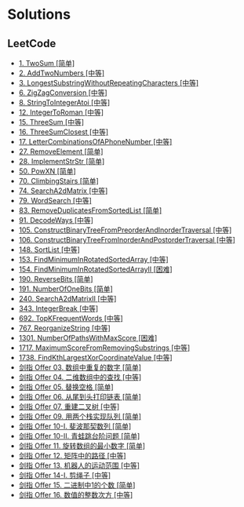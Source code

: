 # Solutions

## LeetCode

- [1. TwoSum [简单]](src/com/hkllyx/solution/leetcode/TwoSum.java)
- [2. AddTwoNumbers [中等]](src/com/hkllyx/solution/leetcode/AddTwoNumbers.java)
- [3. LongestSubstringWithoutRepeatingCharacters [中等]](src/com/hkllyx/solution/leetcode/LongestSubstringWithoutRepeatingCharacters.java)
- [6. ZigZagConversion [中等]](src/com/hkllyx/solution/leetcode/ZigZagConversion.java)
- [8. StringToIntegerAtoi [中等]](src/com/hkllyx/solution/leetcode/StringToIntegerAtoi.java)
- [12. IntegerToRoman [中等]](src/com/hkllyx/solution/leetcode/IntegerToRoman.java)
- [15. ThreeSum [中等]](src/com/hkllyx/solution/leetcode/ThreeSum.java)
- [16. ThreeSumClosest [中等]](src/com/hkllyx/solution/leetcode/ThreeSumClosest.java)
- [17. LetterCombinationsOfAPhoneNumber [中等]](src/com/hkllyx/solution/leetcode/LetterCombinationsOfAPhoneNumber.java)
- [27. RemoveElement [简单]](src/com/hkllyx/solution/leetcode/RemoveElement.java)
- [28. ImplementStrStr [简单]](src/com/hkllyx/solution/leetcode/ImplementStrStr.java)
- [50. PowXN [简单]](src/com/hkllyx/solution/leetcode/PowXN.java)
- [70. ClimbingStairs [简单]](src/com/hkllyx/solution/leetcode/ClimbingStairs.java)
- [74. SearchA2dMatrix [中等]](src/com/hkllyx/solution/leetcode/SearchA2dMatrix.java)
- [79. WordSearch [中等]](src/com/hkllyx/solution/leetcode/WordSearch.java)
- [83. RemoveDuplicatesFromSortedList [简单]](src/com/hkllyx/solution/leetcode/RemoveDuplicatesFromSortedList.java)
- [91. DecodeWays [中等]](src/com/hkllyx/solution/leetcode/DecodeWays.java)
- [105. ConstructBinaryTreeFromPreorderAndInorderTraversal [中等]](src/com/hkllyx/solution/leetcode/ConstructBinaryTreeFromPreorderAndInorderTraversal.java)
- [106. ConstructBinaryTreeFromInorderAndPostorderTraversal [中等]](src/com/hkllyx/solution/leetcode/ConstructBinaryTreeFromInorderAndPostorderTraversal.java)
- [148. SortList [中等]](src/com/hkllyx/solution/leetcode/SortList.java)
- [153. FindMinimumInRotatedSortedArray [中等]](src/com/hkllyx/solution/leetcode/FindMinimumInRotatedSortedArray.java)
- [154. FindMinimumInRotatedSortedArrayII [困难]](src/com/hkllyx/solution/leetcode/FindMinimumInRotatedSortedArrayII.java)
- [190. ReverseBits [简单]](src/com/hkllyx/solution/leetcode/ReverseBits.java)
- [191. NumberOfOneBits [简单]](src/com/hkllyx/solution/leetcode/NumberOfOneBits.java)
- [240. SearchA2dMatrixII [中等]](src/com/hkllyx/solution/leetcode/SearchA2dMatrixII.java)
- [343. IntegerBreak [中等]](src/com/hkllyx/solution/leetcode/IntegerBreak.java)
- [692. TopKFrequentWords [中等]](src/com/hkllyx/solution/leetcode/TopKFrequentWords.java)
- [767. ReorganizeString [中等]](src/com/hkllyx/solution/leetcode/ReorganizeString.java)
- [1301. NumberOfPathsWithMaxScore [困难]](src/com/hkllyx/solution/leetcode/NumberOfPathsWithMaxScore.java)
- [1717. MaximumScoreFromRemovingSubstrings [中等]](src/com/hkllyx/solution/leetcode/MaximumScoreFromRemovingSubstrings.java)
- [1738. FindKthLargestXorCoordinateValue [中等]](src/com/hkllyx/solution/leetcode/FindKthLargestXorCoordinateValue.java)
- [剑指 Offer 03. 数组中重复的数字 [简单]](src/com/hkllyx/solution/leetcode/数组中重复的数字.java)
- [剑指 Offer 04. 二维数组中的查找 [中等]](src/com/hkllyx/solution/leetcode/二维数组中的查找.java)
- [剑指 Offer 05. 替换空格 [简单]](src/com/hkllyx/solution/leetcode/替换空格.java)
- [剑指 Offer 06. 从尾到头打印链表 [简单]](src/com/hkllyx/solution/leetcode/从尾到头打印链表.java)
- [剑指 Offer 07. 重建二叉树 [中等]](src/com/hkllyx/solution/leetcode/重建二叉树.java)
- [剑指 Offer 09. 用两个栈实现队列 [简单]](src/com/hkllyx/solution/leetcode/用两个栈实现队列.java)
- [剑指 Offer 10-I. 斐波那契数列 [简单]](src/com/hkllyx/solution/leetcode/斐波那契数列.java)
- [剑指 Offer 10-II. 青蛙跳台阶问题 [简单]](src/com/hkllyx/solution/leetcode/青蛙跳台阶问题.java)
- [剑指 Offer 11. 旋转数组的最小数字 [简单]](src/com/hkllyx/solution/leetcode/旋转数组的最小数字.java)
- [剑指 Offer 12. 矩阵中的路径 [中等]](src/com/hkllyx/solution/leetcode/矩阵中的路径.java)
- [剑指 Offer 13. 机器人的运动范围 [中等]](src/com/hkllyx/solution/leetcode/机器人的运动范围.java)
- [剑指 Offer 14-I. 剪绳子 [中等]](src/com/hkllyx/solution/leetcode/剪绳子.java)
- [剑指 Offer 15. 二进制中1的个数 [简单]](src/com/hkllyx/solution/leetcode/二进制中1的个数.java)
- [剑指 Offer 16. 数值的整数次方 [中等]](src/com/hkllyx/solution/leetcode/数值的整数次方.java)
